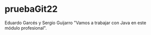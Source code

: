 # pruebaGit22
Eduardo Garcés y Sergio Guijarro
"Vamos a trabajar con Java en este módulo profesional".
